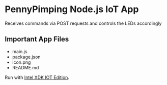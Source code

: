 PennyPimping Node.js IoT App
============================
Receives commands via POST requests and controls the LEDs accordingly


Important App Files
---------------------------
* main.js
* package.json
* icon.png
* README.md


Run with [Intel XDK IOT Edition](https://software.intel.com/en-us/html5/xdk-iot).